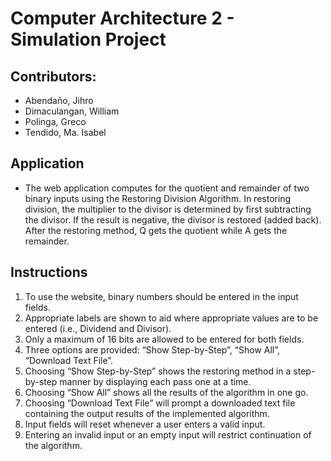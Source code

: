 # Computer Architecture 2 - Simulation Project

## Contributors: 
- Abendaño, Jihro
- Dimaculangan, William
- Polinga, Greco
- Tendido, Ma. Isabel

## Application
- The web application computes for the quotient and remainder of two binary inputs using the Restoring Division Algorithm. In restoring division, the multiplier to the divisor is determined by first subtracting the divisor. If the result is negative, the divisor is restored (added back). After the restoring method, Q gets the quotient while A gets the remainder.

## Instructions
1. To use the website, binary numbers should be entered in the input fields.
2. Appropriate labels are shown to aid where appropriate values are to be entered (i.e., Dividend and Divisor).
3. Only a maximum of 16 bits are allowed to be entered for both fields.
4. Three options are provided: “Show Step-by-Step”, “Show All”, “Download Text File”. 
5. Choosing “Show Step-by-Step” shows the restoring method in a step-by-step manner by displaying each pass one at a time.
6. Choosing “Show All” shows all the results of the algorithm in one go.
7. Choosing “Download Text File” will prompt a downloaded text file containing the output results of the implemented algorithm.
8. Input fields will reset whenever a user enters a valid input.
9. Entering an invalid input or an empty input will restrict continuation of the algorithm.
